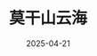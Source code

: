 ---
title: "莫干山云海"
date: 2025-04-21 # 从原始文件名中提取的日期
description: "顶着大雨开上莫干山，本来有些失望，没想到雨过天晴，看见了云海，在落日的余晖下，滚动的雾气如金色一般"
thumbnail: "/images/sky-eye/moganshan-yunhai-thumb.jpg"  # 缩略图路径
panorama_image: "/images/sky-eye/optimized/moganshan-yunhai.webp"   # 优化后的全景图路径
draft: false
--- 